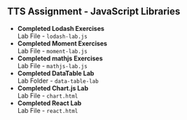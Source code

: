 ## TTS Assignment - JavaScript Libraries

- **Completed Lodash Exercises**  
Lab File - `lodash-lab.js`
- **Completed Moment Exercises**  
Lab File - `moment-lab.js`
- **Completed mathjs Exercises**  
Lab File - `mathjs-lab.js`
- **Completed DataTable Lab**  
Lab Folder - `data-table-lab`
- **Completed Chart.js Lab**  
Lab File - `chart.html`
- **Completed React Lab**  
Lab File - `react.html`